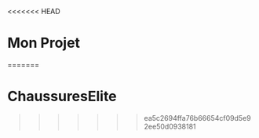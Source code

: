 <<<<<<< HEAD
# Mon Projet
=======
# ChaussuresElite
>>>>>>> ea5c2694ffa76b66654cf09d5e92ee50d0938181
